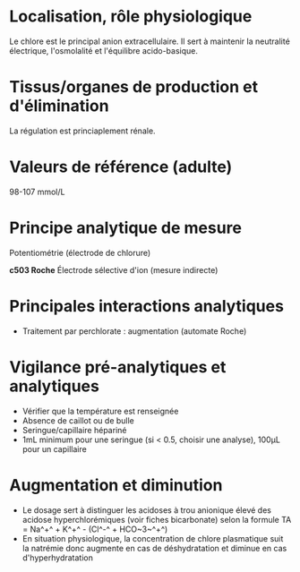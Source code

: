 # Localisation, rôle physiologique

Le chlore est le principal anion extracellulaire. Il sert à maintenir la
neutralité électrique, l'osmolalité et l'équilibre acido-basique.

# Tissus/organes de production et d\'élimination

La régulation est princiaplement rénale.

# Valeurs de référence (adulte)

98-107 mmol/L

# Principe analytique de mesure

Potentiométrie (électrode de chlorure)

**c503 Roche** Électrode sélective d'ion (mesure indirecte)

# Principales interactions analytiques

-   Traitement par perchlorate : augmentation (automate Roche)

# Vigilance pré-analytiques et analytiques

-   Vérifier que la température est renseignée
-   Absence de caillot ou de bulle
-   Seringue/capillaire hépariné
-   1mL minimum pour une seringue (si \< 0.5, choisir une analyse),
    100μL pour un capillaire

# Augmentation et diminution

-   Le dosage sert à distinguer les acidoses à trou anionique élevé des
    acidose hyperchlorémiques (voir fiches bicarbonate) selon la formule
    TA = Na^+^ + K^+^ - (Cl^-^ + HCO~3~^+^)
-   En situation physiologique, la concentration de chlore plasmatique
    suit la natrémie donc augmente en cas de déshydratation et diminue
    en cas d'hyperhydratation

